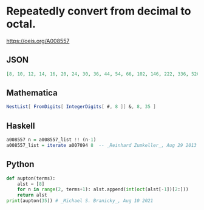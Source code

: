 # Repeatedly convert from decimal to octal\.
https://oeis.org/A008557
## JSON
```JSON
[8, 10, 12, 14, 16, 20, 24, 30, 36, 44, 54, 66, 102, 146, 222, 336, 520, 1010, 1762, 3342, 6416, 14420, 34124, 102514, 310162, 1135622, 4252006, 20160546, 114720042, 665476452, 4752456544, 43321135540, 502611010664, 7240574662150, 151272370273006]
```
## Mathematica
```Mathematica
NestList[ FromDigits[ IntegerDigits[ #, 8 ]] &, 8, 35 ]
```
## Haskell
```Haskell
a008557 n = a008557_list !! (n-1)
a008557_list = iterate a007094 8  -- _Reinhard Zumkeller_, Aug 29 2013
```
## Python
```Python
def aupton(terms):
    alst = [8]
    for n in range(2, terms+1): alst.append(int(oct(alst[-1])[2:]))
    return alst
print(aupton(35)) # _Michael S. Branicky_, Aug 10 2021
```
